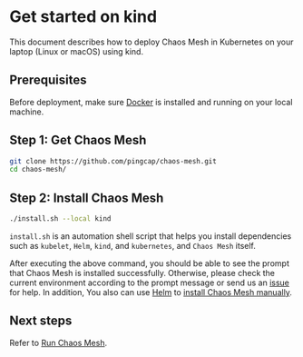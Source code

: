 # Get started on kind

This document describes how to deploy Chaos Mesh in Kubernetes on your laptop (Linux or macOS) using kind.

## Prerequisites

Before deployment, make sure [Docker](https://docs.docker.com/install/) is installed and running on your local machine.

## Step 1: Get Chaos Mesh

```bash
git clone https://github.com/pingcap/chaos-mesh.git
cd chaos-mesh/
```

## Step 2: Install Chaos Mesh

```bash
./install.sh --local kind
```

`install.sh` is an automation shell script that helps you install dependencies such as `kubelet`, `Helm`, `kind`, and `kubernetes`, and `Chaos Mesh` itself.

After executing the above command, you should be able to see the prompt that Chaos Mesh is installed successfully. 
Otherwise, please check the current environment according to the prompt message or send us an [issue](https://github.com/pingcap/chaos-mesh/issues) for help. 
In addition, You also can use [Helm](https://helm.sh/) to [install Chaos Mesh manually](deploy.md).


## Next steps

Refer to [Run Chaos Mesh](run_chaos_mesh.md).

